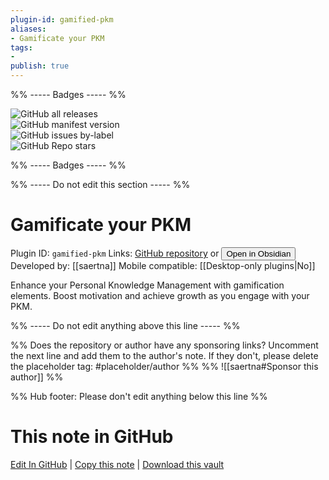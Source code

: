 ```yaml
---
plugin-id: gamified-pkm
aliases:
- Gamificate your PKM
tags: 
- 
publish: true
---
```


%% ----- Badges ----- %%

![GitHub all releases](https://img.shields.io/github/downloads/saertna/obsidian-gamified-pkm/total?color=573E7A&logo=github&style=for-the-badge)   
![GitHub manifest version](https://img.shields.io/github/manifest-json/v/saertna/obsidian-gamified-pkm?color=573E7A&logo=github&style=for-the-badge)   
![GitHub issues by-label](https://img.shields.io/github/issues/saertna/obsidian-gamified-pkm/help%20wanted?color=573E7A&logo=github&style=for-the-badge)   
![GitHub Repo stars](https://img.shields.io/github/stars/saertna/obsidian-gamified-pkm?color=573E7A&logo=github&style=for-the-badge)

%% ----- Badges ----- %%

%% ----- Do not edit this section ----- %%

# Gamificate your PKM

Plugin ID: `gamified-pkm`
Links: [GitHub repository](https://github.com/saertna/obsidian-gamified-pkm) or [<button id=HH>Open in Obsidian</button>](obsidian://show-plugin?id=gamified-pkm)
Developed by: [[saertna]]
Mobile compatible: [[Desktop-only plugins|No]]

Enhance your Personal Knowledge Management with gamification elements. Boost motivation and achieve growth as you engage with your PKM.

%% ----- Do not edit anything above this line ----- %% 

%% Does the repository or author have any sponsoring links? Uncomment the next line and add them to the author's note. If they don't, please delete the placeholder tag: #placeholder/author %%
%% ![[saertna#Sponsor this author]] %%

%% Hub footer: Please don't edit anything below this line %%

# This note in GitHub

<span class="git-footer">[Edit In GitHub](https://github.dev/obsidian-community/obsidian-hub/blob/main/02%20-%20Community%20Expansions/02.05%20All%20Community%20Expansions/Plugins/gamified-pkm.md "git-hub-edit-note") | [Copy this note](https://raw.githubusercontent.com/obsidian-community/obsidian-hub/main/02%20-%20Community%20Expansions/02.05%20All%20Community%20Expansions/Plugins/gamified-pkm.md "git-hub-copy-note") | [Download this vault](https://github.com/obsidian-community/obsidian-hub/archive/refs/heads/main.zip "git-hub-download-vault") </span>
